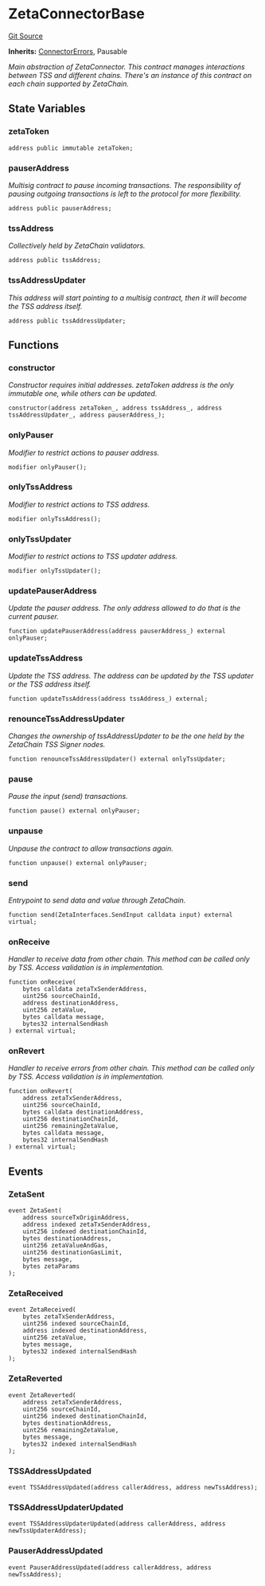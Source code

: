 # ZetaConnectorBase
[Git Source](https://github.com/zeta-chain/protocol-contracts/blob/3bb9d457957aef905a86b30e0813a459014e0a7e/contracts/evm/ZetaConnector.base.sol)

**Inherits:**
[ConnectorErrors](/contracts/evm/interfaces/ConnectorErrors.sol/interface.ConnectorErrors.md), Pausable

*Main abstraction of ZetaConnector.
This contract manages interactions between TSS and different chains.
There's an instance of this contract on each chain supported by ZetaChain.*


## State Variables
### zetaToken

```solidity
address public immutable zetaToken;
```


### pauserAddress
*Multisig contract to pause incoming transactions.
The responsibility of pausing outgoing transactions is left to the protocol for more flexibility.*


```solidity
address public pauserAddress;
```


### tssAddress
*Collectively held by ZetaChain validators.*


```solidity
address public tssAddress;
```


### tssAddressUpdater
*This address will start pointing to a multisig contract, then it will become the TSS address itself.*


```solidity
address public tssAddressUpdater;
```


## Functions
### constructor

*Constructor requires initial addresses.
zetaToken address is the only immutable one, while others can be updated.*


```solidity
constructor(address zetaToken_, address tssAddress_, address tssAddressUpdater_, address pauserAddress_);
```

### onlyPauser

*Modifier to restrict actions to pauser address.*


```solidity
modifier onlyPauser();
```

### onlyTssAddress

*Modifier to restrict actions to TSS address.*


```solidity
modifier onlyTssAddress();
```

### onlyTssUpdater

*Modifier to restrict actions to TSS updater address.*


```solidity
modifier onlyTssUpdater();
```

### updatePauserAddress

*Update the pauser address. The only address allowed to do that is the current pauser.*


```solidity
function updatePauserAddress(address pauserAddress_) external onlyPauser;
```

### updateTssAddress

*Update the TSS address. The address can be updated by the TSS updater or the TSS address itself.*


```solidity
function updateTssAddress(address tssAddress_) external;
```

### renounceTssAddressUpdater

*Changes the ownership of tssAddressUpdater to be the one held by the ZetaChain TSS Signer nodes.*


```solidity
function renounceTssAddressUpdater() external onlyTssUpdater;
```

### pause

*Pause the input (send) transactions.*


```solidity
function pause() external onlyPauser;
```

### unpause

*Unpause the contract to allow transactions again.*


```solidity
function unpause() external onlyPauser;
```

### send

*Entrypoint to send data and value through ZetaChain.*


```solidity
function send(ZetaInterfaces.SendInput calldata input) external virtual;
```

### onReceive

*Handler to receive data from other chain.
This method can be called only by TSS. Access validation is in implementation.*


```solidity
function onReceive(
    bytes calldata zetaTxSenderAddress,
    uint256 sourceChainId,
    address destinationAddress,
    uint256 zetaValue,
    bytes calldata message,
    bytes32 internalSendHash
) external virtual;
```

### onRevert

*Handler to receive errors from other chain.
This method can be called only by TSS. Access validation is in implementation.*


```solidity
function onRevert(
    address zetaTxSenderAddress,
    uint256 sourceChainId,
    bytes calldata destinationAddress,
    uint256 destinationChainId,
    uint256 remainingZetaValue,
    bytes calldata message,
    bytes32 internalSendHash
) external virtual;
```

## Events
### ZetaSent

```solidity
event ZetaSent(
    address sourceTxOriginAddress,
    address indexed zetaTxSenderAddress,
    uint256 indexed destinationChainId,
    bytes destinationAddress,
    uint256 zetaValueAndGas,
    uint256 destinationGasLimit,
    bytes message,
    bytes zetaParams
);
```

### ZetaReceived

```solidity
event ZetaReceived(
    bytes zetaTxSenderAddress,
    uint256 indexed sourceChainId,
    address indexed destinationAddress,
    uint256 zetaValue,
    bytes message,
    bytes32 indexed internalSendHash
);
```

### ZetaReverted

```solidity
event ZetaReverted(
    address zetaTxSenderAddress,
    uint256 sourceChainId,
    uint256 indexed destinationChainId,
    bytes destinationAddress,
    uint256 remainingZetaValue,
    bytes message,
    bytes32 indexed internalSendHash
);
```

### TSSAddressUpdated

```solidity
event TSSAddressUpdated(address callerAddress, address newTssAddress);
```

### TSSAddressUpdaterUpdated

```solidity
event TSSAddressUpdaterUpdated(address callerAddress, address newTssUpdaterAddress);
```

### PauserAddressUpdated

```solidity
event PauserAddressUpdated(address callerAddress, address newTssAddress);
```

